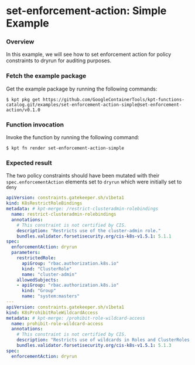 # set-enforcement-action: Simple Example

### Overview

In this example, we will see how to set enforcement action for policy constraints to
dryrun for auditing purposes.

### Fetch the example package

Get the example package by running the following commands:

```shell
$ kpt pkg get https://github.com/GoogleContainerTools/kpt-functions-catalog.git/examples/set-enforcement-action-simple@set-enforcement-action/v0.1.0
```

### Function invocation

Invoke the function by running the following command:

```shell
$ kpt fn render set-enforcement-action-simple
```

### Expected result

The two policy constraints should have been mutated with their `spec.enforcementAction` 
elements set to `dryrun` which were initially set to `deny`

```yaml
apiVersion: constraints.gatekeeper.sh/v1beta1
kind: K8sRestrictRoleBindings
metadata: # kpt-merge: /restrict-clusteradmin-rolebindings
  name: restrict-clusteradmin-rolebindings
  annotations:
    # This constraint is not certified by CIS.
    description: "Restricts use of the cluster-admin role."
    bundles.validator.forsetisecurity.org/cis-k8s-v1.5.1: 5.1.1
spec:
  enforcementAction: dryrun
  parameters:
    restrictedRole:
      apiGroup: "rbac.authorization.k8s.io"
      kind: "ClusterRole"
      name: "cluster-admin"
    allowedSubjects:
    - apiGroup: "rbac.authorization.k8s.io"
      kind: "Group"
      name: "system:masters"
---
apiVersion: constraints.gatekeeper.sh/v1beta1
kind: K8sProhibitRoleWildcardAccess
metadata: # kpt-merge: /prohibit-role-wildcard-access
  name: prohibit-role-wildcard-access
  annotations:
    # This constraint is not certified by CIS.
    description: "Restricts use of wildcards in Roles and ClusterRoles."
    bundles.validator.forsetisecurity.org/cis-k8s-v1.5.1: 5.1.3
spec:
  enforcementAction: dryrun
```
